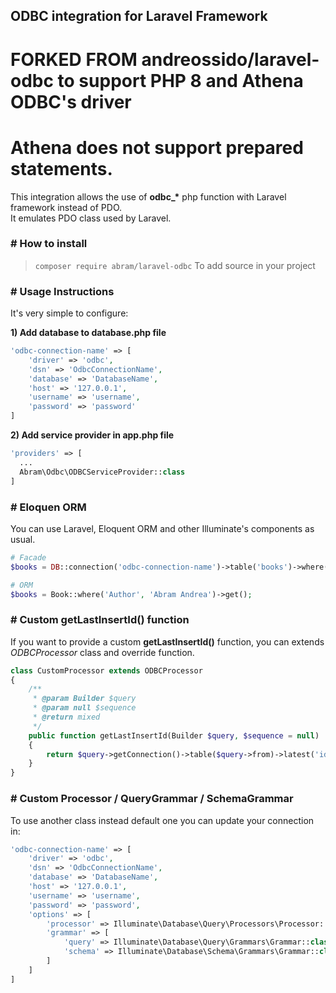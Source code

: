## ODBC integration for Laravel Framework
# FORKED FROM andreossido/laravel-odbc to support PHP 8 and Athena ODBC's driver
# Athena does not support prepared statements.
This integration allows the use of <b>odbc_*</b> php function with Laravel framework instead of PDO.<br>
It emulates PDO class used by Laravel.

### # How to install
> `composer require abram/laravel-odbc` To add source in your project

### # Usage Instructions
It's very simple to configure:

**1) Add database to database.php file**
```PHP
'odbc-connection-name' => [
    'driver' => 'odbc',
    'dsn' => 'OdbcConnectionName',
    'database' => 'DatabaseName',
    'host' => '127.0.0.1',
    'username' => 'username',
    'password' => 'password'
]
```

**2) Add service provider in app.php file**
```PHP
'providers' => [
  ...
  Abram\Odbc\ODBCServiceProvider::class
]
```

### # Eloquen ORM
You can use Laravel, Eloquent ORM and other Illuminate's components as usual.
```PHP
# Facade
$books = DB::connection('odbc-connection-name')->table('books')->where('Author', 'Abram Andrea')->get();

# ORM
$books = Book::where('Author', 'Abram Andrea')->get();
```

### # Custom getLastInsertId() function
If you want to provide a custom <b>getLastInsertId()</b> function, you can extends *ODBCProcessor* class and override function.<br>
```PHP
class CustomProcessor extends ODBCProcessor
{
    /**
     * @param Builder $query
     * @param null $sequence
     * @return mixed
     */
    public function getLastInsertId(Builder $query, $sequence = null)
    {
        return $query->getConnection()->table($query->from)->latest('id')->first()->getAttribute($sequence);
    }
}
```

### # Custom Processor / QueryGrammar / SchemaGrammar
To use another class instead default one you can update your connection in:
```PHP
'odbc-connection-name' => [
    'driver' => 'odbc',
    'dsn' => 'OdbcConnectionName',
    'database' => 'DatabaseName',
    'host' => '127.0.0.1',
    'username' => 'username',
    'password' => 'password',
    'options' => [
        'processor' => Illuminate\Database\Query\Processors\Processor::class,   //default
        'grammar' => [
            'query' => Illuminate\Database\Query\Grammars\Grammar::class,       //default
            'schema' => Illuminate\Database\Schema\Grammars\Grammar::class      //default
        ]
    ]
]
```
